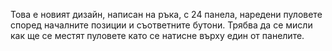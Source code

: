 Това е новият дизайн, написан на ръка, с 24 панела, наредени пуловете според началните позиции и съответните бутони.
Трябва да се мисли как ще се местят пуловете като се натисне върху един от панелите.

